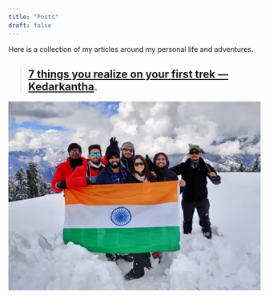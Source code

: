 ```yaml
---
title: "Posts"
draft: false
---
```


Here is a collection of my articles around my personal life and adventures.

> ## [7 things you realize on your first trek — Kedarkantha](https://medium.com/life-random/7-things-you-realize-on-your-first-trek-kedarkantha-trek-27ed61e6d7cc).
![image](/kedarkantha.jpeg "7 things you realize on your first trek — Kedarkantha")

